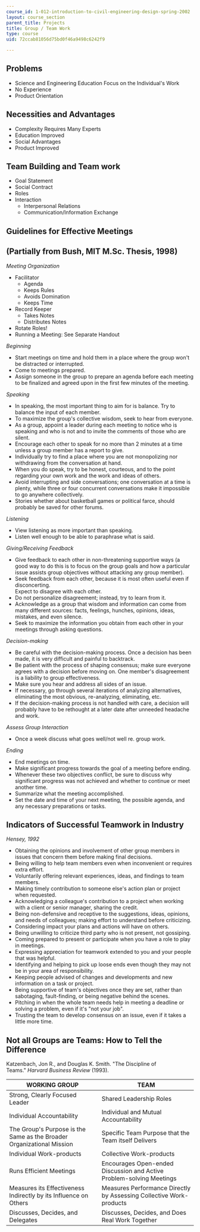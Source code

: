```yaml
---
course_id: 1-012-introduction-to-civil-engineering-design-spring-2002
layout: course_section
parent_title: Projects
title: Group / Team Work
type: course
uid: 72ccab81056d75bd0f46a9498c6242f9

---
```


Problems
--------

*   Science and Engineering Education Focus on the Individual's Work
*   No Experience
*   Product Orientation

Necessities and Advantages
--------------------------

*   Complexity Requires Many Experts
*   Education Improved
*   Social Advantages
*   Product Improved

Team Building and Team work
---------------------------

*   Goal Statement
*   Social Contract
*   Roles
*   Interaction
    *   Interpersonal Relations
    *   Communication/Information Exchange

Guidelines for Effective Meetings
---------------------------------

(Partially from Bush, MIT M.Sc. Thesis, 1998)
---------------------------------------------

_Meeting Organization_

*   Facilitator
    *   Agenda
    *   Keeps Rules
    *   Avoids Domination
    *   Keeps Time
*   Record Keeper
    *   Takes Notes
    *   Distributes Notes
*   Rotate Roles!
*   Running a Meeting: See Separate Handout

_Beginning_

*   Start meetings on time and hold them in a place where the group won't be distracted or interrupted.
*   Come to meetings prepared.
*   Assign someone in the group to prepare an agenda before each meeting to be finalized and agreed upon in the first few minutes of the meeting.

_Speaking_

*   In speaking, the most important thing to aim for is balance. Try to balance the input of each member.
*   To maximize the group's collective wisdom, seek to hear from everyone.
*   As a group, appoint a leader during each meeting to notice who is speaking and who is not and to invite the comments of those who are silent.
*   Encourage each other to speak for no more than 2 minutes at a time unless a group member has a report to give.
*   Individually try to find a place where you are not monopolizing nor withdrawing from the conversation at hand.
*   When you do speak, try to be honest, courteous, and to the point regarding your own work and the work and ideas of others.
*   Avoid interrupting and side conversations; one conversation at a time is plenty, while three or four concurrent conversations make it impossible to go anywhere collectively.
*   Stories whether about basketball games or political farce, should probably be saved for other forums.

_Listening_

*   View listening as more important than speaking.
*   Listen well enough to be able to paraphrase what is said.

_Giving/Receiving Feedback_

*   Give feedback to each other in non-threatening supportive ways (a good way to do this is to focus on the group goals and how a particular issue assists group objectives without attacking any group member).
*   Seek feedback from each other, because it is most often useful even if disconcerting.  
    Expect to disagree with each other.
*   Do not personalize disagreement; instead, try to learn from it.
*   Acknowledge as a group that wisdom and information can come from many different sources: facts, feelings, hunches, opinions, ideas, mistakes, and even silence.
*   Seek to maximize the information you obtain from each other in your meetings through asking questions.

_Decision-making_

*   Be careful with the decision-making process. Once a decision has been made, it is very difficult and painful to backtrack.
*   Be patient with the process of shaping consensus; make sure everyone agrees with a decision before moving on. One member's disagreement is a liability to group effectiveness.
*   Make sure you hear and address all sides of an issue.
*   If necessary, go through several iterations of analyzing alternatives, eliminating the most obvious, re-analyzing, eliminating, etc.
*   If the decision-making process is not handled with care, a decision will probably have to be rethought at a later date after unneeded headache and work.

_Assess Group Interaction_

*   Once a week discuss what goes well/not well re. group work.

_Ending_

*   End meetings on time.
*   Make significant progress towards the goal of a meeting before ending.
*   Whenever these two objectives conflict, be sure to discuss why significant progress was not achieved and whether to continue or meet another time.
*   Summarize what the meeting accomplished.
*   Set the date and time of your next meeting, the possible agenda, and any necessary preparations or tasks.

Indicators of Successful Teamwork in Industry
---------------------------------------------

_Hensey, 1992_

*   Obtaining the opinions and involvement of other group members in issues that concern them before making final decisions.
*   Being willing to help team members even when inconvenient or requires extra effort.
*   Voluntarily offering relevant experiences, ideas, and findings to team members.
*   Making timely contribution to someone else's action plan or project when requested.
*   Acknowledging a colleague's contribution to a project when working with a client or senior manager, sharing the credit.
*   Being non-defensive and receptive to the suggestions, ideas, opinions, and needs of colleagues; making effort to understand before criticizing.
*   Considering impact your plans and actions will have on others.
*   Being unwilling to criticize third party who is not present, not gossiping.
*   Coming prepared to present or participate when you have a role to play in meetings.
*   Expressing appreciation for teamwork extended to you and your people that was helpful.
*   Identifying and helping to pick up loose ends even though they may not be in your area of responsibility.
*   Keeping people advised of changes and developments and new information on a task or project.
*   Being supportive of team's objectives once they are set, rather than sabotaging, fault-finding, or being negative behind the scenes.
*   Pitching in when the whole team needs help in meeting a deadline or solving a problem, even if it's "not your job".
*   Trusting the team to develop consensus on an issue, even if it takes a little more time.

Not all Groups are Teams: How to Tell the Difference
----------------------------------------------------

Katzenbach, Jon R., and Douglas K. Smith. "The Discipline of Teams." _Harvard Business Review_ (1993).

| WORKING GROUP | TEAM |
| --- | --- |
| Strong, Clearly Focused Leader | Shared Leadership Roles |
| Individual Accountability | Individual and Mutual Accountability |
| The Group's Purpose is the Same as the Broader Organizational Mission | Specific Team Purpose that the Team itself Delivers |
| Individual Work-products | Collective Work-products |
| Runs Efficient Meetings | Encourages Open-ended Discussion and Active Problem-solving Meetings |
| Measures its Effectiveness Indirectly by its Influence on Others | Measures Performance Directly by Assessing Collective Work-products |
| Discusses, Decides, and Delegates | Discusses, Decides, and Does Real Work Together